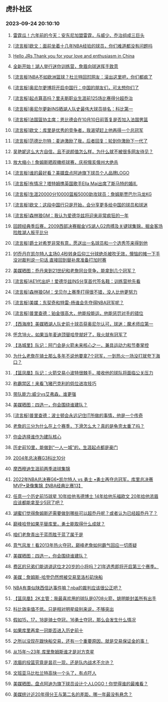 ## 虎扑社区 
### 2023-09-24 20:10:10

1. [雷霆瓜！六年前的今天：安东尼加盟雷霆，与威少、乔治组成三巨头](https://bbs.hupu.com/62209921.html)

2. [[流言板]欧文：面前坐着十几年NBA经验的球员，你们难道都没有问题吗](https://bbs.hupu.com/62210321.html)

3. [Hello JRs,Thank you for your love and enthusiasm in China](https://bbs.hupu.com/62207703.html)

4. [全新开始！湖人举行迷你训练营，詹眉向球迷挥手致意](https://bbs.hupu.com/62210236.html)

5. [[流言板]NBA不如欧洲篮球？杜兰特回怼网友：滚出这里吧，你们都疯了](https://bbs.hupu.com/62207887.html)

6. [[流言板]奥尼尔更博将开启中国行：中国的朋友们，可太想你们了](https://bbs.hupu.com/62210628.html)

7. [[流言板]起点算高吗？里夫斯职业生涯前125场比赛得分超乔治](https://bbs.hupu.com/62206571.html)

8. [[流言板]奥尼尔更新INS晒湖人队史最伟大球员排名：科比第一](https://bbs.hupu.com/62206506.html)

9. [[流言板]法国篮协主席：恩比德会在10月10日前答复是否加入法国男篮](https://bbs.hupu.com/62211139.html)

10. [[流言板]欧文：库里是优秀的竞争者，我渴望赶上他再得一个总冠军](https://bbs.hupu.com/62210203.html)

11. [[流言板]范德比尔特：麦迪激励了我，后者回复：轮到你激励下一代了](https://bbs.hupu.com/62210745.html)

12. [吴艳妮这么大方自信，且不说颜值怎么样，为什么就不被很多网友待见？](https://bbs.hupu.com/62207528.html)

13. [放大缩小！詹姆斯晒观橄榄球赛，庆祝俄亥俄州大绝杀](https://bbs.hupu.com/62207412.html)

14. [[流言板]谁的最好看？美媒盘点阿迪旗下球员个人品牌LOGO](https://bbs.hupu.com/62207266.html)

15. [[流言板]有情况？塔特姆携英国歌手Ella Mai出席了斯马特的婚礼](https://bbs.hupu.com/62206367.html)

16. [[流言板]生涯20000分10000篮板5000助攻球员：詹姆斯贾巴尔马龙KG](https://bbs.hupu.com/62206891.html)

17. [[流言板]欧文：这段中国行只是开始，会分享更多给中国的球员和球迷](https://bbs.hupu.com/62210480.html)

18. [[流言板]森林狼GM：我认为爱德华兹将迎来非常疯狂的一年](https://bbs.hupu.com/62210524.html)

19. [回顾经典季后赛，2009西部决赛掘金VS湖人G2肉搏及关键球集锦，掘金客场险胜湖人扳平比分](https://bbs.hupu.com/62210899.html)

20. [[流言板]爵士对希罗非常有意，愿送出一名球员和一个选秀签来得到他](https://bbs.hupu.com/62206174.html)

21. [91乔丹在凯尔特人主场0.4秒转身后仰三分球绝杀被吹无效，懊恼的摊一下手 没对裁判说一句话 直接回到替补席准备打加时赛](https://bbs.hupu.com/62210722.html)

22. [美媒晒图：乔丹来到21世纪和老詹同台竞争，能拿到几个冠军？](https://bbs.hupu.com/62209875.html)

23. [[流言板]AE1代出炉！爱德华兹INS分享首代签名鞋：训练营抢先看](https://bbs.hupu.com/62206186.html)

24. [[流言板]森林狼GM：戈贝尔上赛季打得很不错，没人比他更努力](https://bbs.hupu.com/62210692.html)

25. [[流言板]美媒：东契奇和特雷-杨谁会先夺得NBA冠军呢？](https://bbs.hupu.com/62210398.html)

26. [[流言板]普里查德：铂金很高大，他能投能运，他能惩罚对手的错位](https://bbs.hupu.com/62211034.html)

27. [【西海岸】美媒晒湖人队史前十球员获奥尼尔认可，球迷：魔术师应第一](https://bbs.hupu.com/62207591.html)

28. [怀念18火，如果当年麦迪顶替哈登就好了，我火就有冠军了](https://bbs.hupu.com/62210496.html)

29. [【洛城里】队记：阿门会是火箭未来核心之一，兼具运动力和节奏掌控](https://bbs.hupu.com/62210137.html)

30. [为什么老詹在骑士那么多年不说他要拿7个冠军，一到热火一场没打就夸下海口？](https://bbs.hupu.com/62211072.html)

31. [【篮凤凰】队记：火箭交易小波特很棘手，接收他的球队将面临公关压力](https://bbs.hupu.com/62210136.html)

32. [称霸禁区！来看飞猪巴克利的低位进攻技巧](https://bbs.hupu.com/62210211.html)

33. [带队能力:威少vs艾弗森，谁更强](https://bbs.hupu.com/62210267.html)

34. [美媒晒图：四选一，你会围绕谁建队？](https://bbs.hupu.com/62210353.html)

35. [[流言板]普里查德：波士顿会永远记住IT所做的事情，他是一个传奇](https://bbs.hupu.com/62211106.html)

36. [老詹的三分为什么在上个赛季，下滑怎么大？真的是龟壳太重了吗？](https://bbs.hupu.com/62210700.html)

37. [你会选择谁作为建队核心](https://bbs.hupu.com/62211226.html)

38. [历史前10里，能做到“一人一城”的，生涯起点都是豪门](https://bbs.hupu.com/62207790.html)

39. [2004年总决赛G3科比10分](https://bbs.hupu.com/62210389.html)

40. [摩西穆迪生涯前两季进球集锦](https://bbs.hupu.com/62210349.html)

41. [2022年NBA总决赛G6•凯尔特人 vs 勇士 •勇士再夺总冠军，库里总决赛MVP•录像集锦【NBA经典比赛13】](https://bbs.hupu.com/62208722.html)

42. [任意一个历史前15球星 10年给他韦德博士 14年给他乐福欧文 20年给他浓眉 应该都能拿至少5冠了吧？](https://bbs.hupu.com/62210730.html)

43. [湖蜜们觉得詹姆斯还需要做到哪些可以超乔丹呢？或者认为已经超乔丹了？](https://bbs.hupu.com/62210765.html)

44. [巅峰哈登如果平替库里，勇士能取得什么成就？](https://bbs.hupu.com/62210708.html)

45. [咱们老詹青出于蓝而胜于蓝了属于是](https://bbs.hupu.com/62210376.html)

46. [意气风发！看2013年热火夺冠，巅峰老詹如何霸气回应一切质疑](https://bbs.hupu.com/62210001.html)

47. [美媒晒图：四选一，你会围绕谁建队？](https://bbs.hupu.com/62208333.html)

48. [费区的兄弟们能讲讲这位才20岁的小将吗？21年选秀即将开启第三个赛季。](https://bbs.hupu.com/62210737.html)

49. [美媒：詹姆斯-哈登仍然想被交易至洛杉矶快船](https://bbs.hupu.com/62210269.html)

50. [NBA有类似陕西信达事件嘛？nba的裁判应该很公正吧？](https://bbs.hupu.com/62210105.html)

51. [【篮凤凰】2K主管：我最喜欢用的球队是0708火箭，姚明能封盖所有出手](https://bbs.hupu.com/62209539.html)

52. [科比效率值不低，只是相对明星级别来说，不够突出](https://bbs.hupu.com/62210488.html)

53. [假如15，17，18是骑士夺冠，16勇士夺冠，那么会发生什么情况](https://bbs.hupu.com/62210791.html)

54. [如果库里再拿一冠能否进入历史前十](https://bbs.hupu.com/62210688.html)

55. [之所以没现在跟快船交易，还有一个重要原因，就是交易保证金的事！](https://bbs.hupu.com/62210586.html)

56. [从15年～23年 库里詹姆斯谁才是对方克星](https://bbs.hupu.com/62209985.html)

57. [浓眉的投篮究竟是昙花一现，还是队内战术不允许？](https://bbs.hupu.com/62210060.html)

58. [文班亚马比杜兰特高快一个头了，有点吓人](https://bbs.hupu.com/62210167.html)

59. [美媒晒图，盘点阿迪为旗下球员设计个人LOGO！你觉得谁的最难看？](https://bbs.hupu.com/62210282.html)

60. [美媒统计近20年得分王与第二名的差距，哪一年最没有悬念？](https://bbs.hupu.com/62210272.html)

